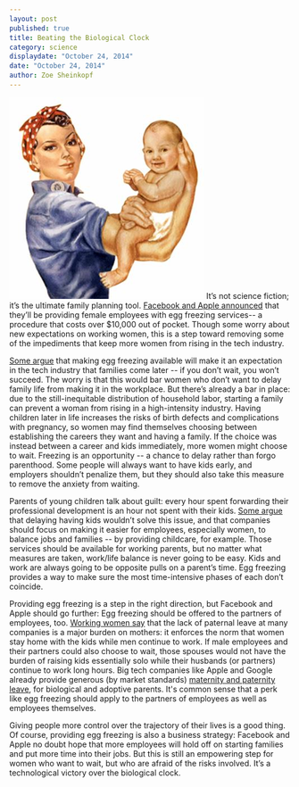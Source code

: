 ```yaml
---
layout: post
published: true
title: Beating the Biological Clock
category: science
displaydate: "October 24, 2014"
date: "October 24, 2014"
author: Zoe Sheinkopf
---
```


![clip_image006.jpg](https://raw.githubusercontent.com/smnookin/smnookin.github.io/master/_posts/clip_image006.jpg?token=AIq33jv0XpdmzCBAJbpDRJYN0QRtb5_xks5UXlWrwA%3D%3D) It’s not science fiction; it’s the ultimate family planning tool. [Facebook and Apple announced](http://www.wired.com/2014/10/apple-facebook-pay-female-employees-freeze-eggs/) that they’ll be providing female employees with egg freezing services-- a procedure that costs over $10,000 out of pocket. Though some worry about new expectations on working women, this is a step toward removing some of the impediments that keep more women from rising in the tech industry.

[Some argue](http://www.cnn.com/2014/10/20/opinion/almeling-radin-richardson-egg-freezing/) that making egg freezing available will make it an expectation in the tech industry that families come later -- if you don’t wait, you won’t succeed. The worry is that this would bar women who don’t want to delay family life from making it in the workplace. But there’s already a bar in place: due to the still-inequitable distribution of household labor, starting a family can prevent a woman from rising in a high-intensity industry. Having children later in life increases the risks of birth defects and complications with pregnancy, so women may find themselves choosing between establishing the careers they want and having a family. If the choice was instead between a career and kids immediately, more women might choose to wait. Freezing is an opportunity -- a chance to delay rather than forgo parenthood. Some people will always want to have kids early, and employers shouldn’t penalize them, but they should also take this measure to remove the anxiety from waiting.

Parents of young children talk about guilt: every hour spent forwarding their professional development is an hour not spent with their kids. [Some argue](http://nymag.com/thecut/2014/10/you-cover-egg-freezing-also-cover-day-care.html) that delaying having kids wouldn’t solve this issue, and that companies should focus on making it easier for employees, especially women, to balance jobs and families -- by providing childcare, for example. Those services should be available for working parents, but no matter what measures are taken, work/life balance is never going to be easy. Kids and work are always going to be opposite pulls on a parent’s time. Egg freezing provides a way to make sure the most time-intensive phases of each don’t coincide.

Providing egg freezing is a step in the right direction, but Facebook and Apple should go further: Egg freezing should be offered to the partners of employees, too. [Working women say](http://qz.com/285239/these-are-the-conversations-your-female-employees-are-having-about-egg-freezing/) that the lack of paternal leave at many companies is a major burden on mothers: it enforces the norm that women stay home with the kids while men continue to work. If male employees and their partners could also choose to wait, those spouses would not have the burden of raising kids essentially solo while their husbands (or partners) continue to work long hours. Big tech companies like Apple and Google already provide generous (by market standards) [maternity and paternity leave](http://www.businessinsider.com/maternity-paternity-leave-policies-at-google-facebook-yahoo-twitter-microsoft-2013-8), for biological and adoptive parents. It's common sense that a perk like egg freezing should apply to the partners of employees as well as employees themselves.

Giving people more control over the trajectory of their lives is a good thing. Of course, providing egg freezing is also a business strategy: Facebook and Apple no doubt hope that more employees will hold off on starting families and put more time into their jobs. But this is still an empowering step for women who want to wait, but who are afraid of the risks involved. It’s a technological victory over the biological clock.
								